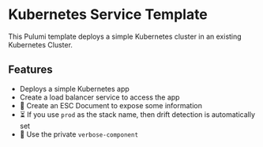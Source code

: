 # Kubernetes Service Template

This Pulumi template deploys a simple Kubernetes cluster in an existing Kubernetes Cluster.

## Features

* Deploys a simple Kubernetes app
* Create a load balancer service to access the app
* 📄 Create an ESC Document to expose some information
* ⏳ If you use `prod` as the stack name, then drift detection is automatically set
* 🌿 Use the private `verbose-component`
